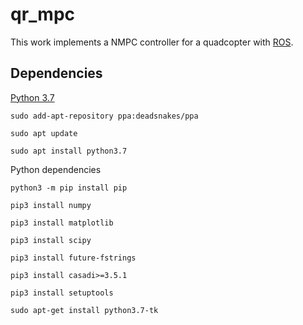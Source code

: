 # qr_mpc
This work implements a NMPC controller for a quadcopter with [ROS](https://www.ros.org/).

## Dependencies
[Python 3.7](https://linuxize.com/post/how-to-install-python-3-7-on-ubuntu-18-04/)

```
sudo add-apt-repository ppa:deadsnakes/ppa
```
```
sudo apt update
```
```
sudo apt install python3.7
```

Python dependencies
```
python3 -m pip install pip
```
```
pip3 install numpy
```
```
pip3 install matplotlib
```
```
pip3 install scipy
```
```
pip3 install future-fstrings
```
```
pip3 install casadi>=3.5.1
```
```
pip3 install setuptools
```
```
sudo apt-get install python3.7-tk
```
